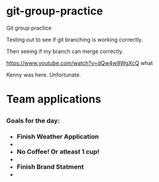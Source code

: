 # git-group-practice

Git group practice

Testing out to see if git branching is working correctly.

Then seeing if my branch can merge correctly.

https://www.youtube.com/watch?v=dQw4w9WgXcQ
what

Kenny was here. Unfortunate.

<h1>Team applications<h2>

<h3> Goals for the day:<h3>
<ul>
<li>Finish Weather Application<li>
<li>No Coffee! Or atleast 1 cup!<li>
<li>Finish Brand Statment<li>
</ul>
